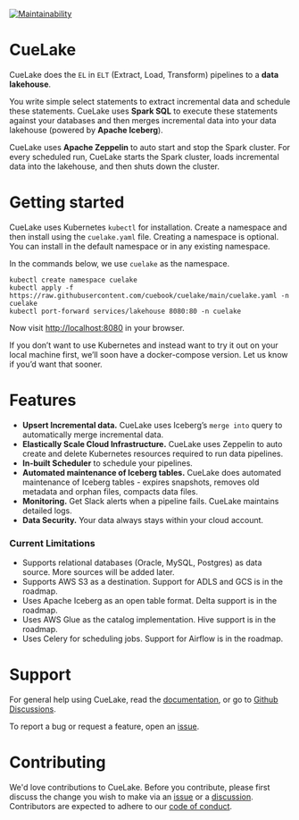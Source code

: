 [![Maintainability](https://api.codeclimate.com/v1/badges/db3c4c0355e11d23bb66/maintainability)](https://codeclimate.com/github/cuebook/cuelake/maintainability)


# CueLake
CueLake does the `EL` in `ELT` (Extract, Load, Transform) pipelines to a **data lakehouse**.

You write simple select statements to extract incremental data and schedule these statements. CueLake uses **Spark SQL** to execute these statements against your databases and then merges incremental data into your data lakehouse (powered by **Apache Iceberg**).

CueLake uses **Apache Zeppelin** to auto start and stop the Spark cluster. For every scheduled run, CueLake starts the Spark cluster, loads incremental data into the lakehouse, and then shuts down the cluster.

# Getting started
CueLake uses Kubernetes `kubectl` for installation. Create a namespace and then install using the `cuelake.yaml` file. Creating a namespace is optional. You can install in the default namespace or in any existing namespace.

In the commands below, we use `cuelake` as the namespace.
```
kubectl create namespace cuelake
kubectl apply -f https://raw.githubusercontent.com/cuebook/cuelake/main/cuelake.yaml -n cuelake
kubectl port-forward services/lakehouse 8080:80 -n cuelake
```

Now visit [http://localhost:8080](http://localhost:8080) in your browser.

If you don’t want to use Kubernetes and instead want to try it out on your local machine first, we’ll soon have a docker-compose version. Let us know if you’d want that sooner.

# Features
* **Upsert Incremental data.** CueLake uses Iceberg’s `merge into` query to automatically merge incremental data.
* **Elastically Scale Cloud Infrastructure.** CueLake uses Zeppelin to auto create and delete Kubernetes resources required to run data pipelines.
* **In-built Scheduler** to schedule your pipelines.
* **Automated maintenance of Iceberg tables.** CueLake does automated maintenance of Iceberg tables -  expires snapshots, removes old metadata and orphan files, compacts data files.
* **Monitoring.**  Get Slack alerts when a pipeline fails. CueLake maintains detailed logs.
* **Data Security.** Your data always stays within your cloud account.

### Current Limitations
* Supports relational databases (Oracle, MySQL, Postgres) as data source. More sources will be added later.
* Supports AWS S3 as a destination. Support for ADLS and GCS is in the roadmap.
* Uses Apache Iceberg as an open table format. Delta support is in the roadmap.
* Uses AWS Glue as the catalog implementation. Hive support is in the roadmap.
* Uses Celery for scheduling jobs. Support for Airflow is in the roadmap.

# Support
For general help using CueLake, read the [documentation](https://cuelake.cuebook.ai/), or go to [Github Discussions](https://github.com/cuebook/cuelake/discussions).

To report a bug or request a feature, open an [issue](https://github.com/cuebook/cuelake/issues).

# Contributing
We'd love contributions to CueLake. Before you contribute, please first discuss the change you wish to make via an [issue](https://github.com/cuebook/cuelake/issues) or a [discussion](https://github.com/cuebook/cuelake/discussions). Contributors are expected to adhere to our [code of conduct](https://github.com/cuebook/cuelake/blob/main/CODE_OF_CONDUCT.md).
